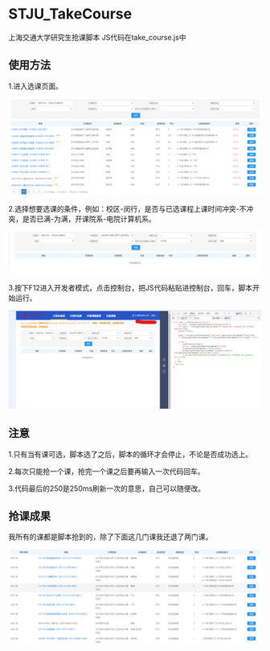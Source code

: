 # STJU_TakeCourse
上海交通大学研究生抢课脚本
JS代码在take_course.js中


## 使用方法

1.进入选课页面。

![](./pics/image-20220921171238171.png)



2.选择想要选课的条件，例如：校区-闵行，是否与已选课程上课时间冲突-不冲突，是否已满-为满，开课院系-电院计算机系。

![image-20220921171749020](./pics/image-20220921171749020.png)



3.按下F12进入开发者模式，点击控制台，把JS代码粘贴进控制台，回车，脚本开始运行。

![image-20220921172120259](./pics/image-20220921172120259.png)



## 注意

1.只有当有课可选，脚本选了之后，脚本的循环才会停止，不论是否成功选上。

2.每次只能抢一个课，抢完一个课之后要再输入一次代码回车。

3.代码最后的250是250ms刷新一次的意思，自己可以随便改。

## 抢课成果

我所有的课都是脚本抢到的，除了下面这几门课我还退了两门课。

![image-20220921172601814](./pics/image-20220921172601814.png)
